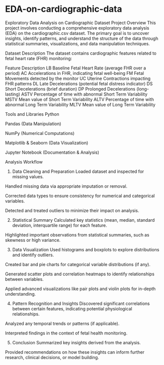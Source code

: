 # EDA-on-cardiographic-data

Exploratory Data Analysis on Cardiographic Dataset
Project Overview
This project involves conducting a comprehensive exploratory data analysis (EDA) on the cardiographic.csv dataset. The primary goal is to uncover insights, identify patterns, and understand the structure of the data through statistical summaries, visualizations, and data manipulation techniques.

Dataset Description
The dataset contains cardiographic features related to fetal heart rate (FHR) monitoring:

Feature	Description
LB	Baseline Fetal Heart Rate (average FHR over a period)
AC	Accelerations in FHR, indicating fetal well-being
FM	Fetal Movements detected by the monitor
UC	Uterine Contractions impacting FHR patterns
DL	Late Decelerations (potential fetal distress indicator)
DS	Short Decelerations (brief duration)
DP	Prolonged Decelerations (long-lasting)
ASTV	Percentage of time with abnormal Short Term Variability
MSTV	Mean value of Short Term Variability
ALTV	Percentage of time with abnormal Long Term Variability
MLTV	Mean value of Long Term Variability

Tools and Libraries
Python

Pandas (Data Manipulation)

NumPy (Numerical Computations)

Matplotlib & Seaborn (Data Visualization)

Jupyter Notebook (Documentation & Analysis)

Analysis Workflow
1. Data Cleaning and Preparation
Loaded dataset and inspected for missing values.

Handled missing data via appropriate imputation or removal.

Corrected data types to ensure consistency for numerical and categorical variables.

Detected and treated outliers to minimize their impact on analysis.

2. Statistical Summary
Calculated key statistics (mean, median, standard deviation, interquartile range) for each feature.

Highlighted important observations from statistical summaries, such as skewness or high variance.

3. Data Visualization
Used histograms and boxplots to explore distributions and identify outliers.

Created bar and pie charts for categorical variable distributions (if any).

Generated scatter plots and correlation heatmaps to identify relationships between variables.

Applied advanced visualizations like pair plots and violin plots for in-depth understanding.

4. Pattern Recognition and Insights
Discovered significant correlations between certain features, indicating potential physiological relationships.

Analyzed any temporal trends or patterns (if applicable).

Interpreted findings in the context of fetal health monitoring.

5. Conclusion
Summarized key insights derived from the analysis.

Provided recommendations on how these insights can inform further research, clinical decisions, or model building.

